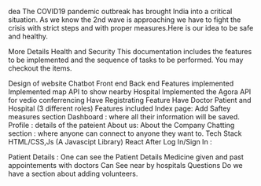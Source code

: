 dea
The COVID19 pandemic outbreak has brought India into a critical situation. As we know the 2nd wave is approaching we have to fight the crisis with strict steps and with proper measures.Here is our idea to be safe and healthy.

More Details
Health and Security This documentation includes the features to be implemented and the sequence of tasks to be performed. You may checkout the items.

 Design of website
 Chatbot
 Front end
 Back end
Features implemented
Implemented map API to show nearby Hospital
Implemented the Agora API for vedio conferrencing
Have Registrating Feature
Have Doctor Patient and Hospital (3 different roles)
Features included
Index page: Add Saftey measures section
Dashboard : where all their information will be saved.
Profile : details of the pateient
About us: About the Company
Chatting section : where anyone can connect to anyone they want to.
Tech Stack
HTML/CSS,Js (A Javascipt Library)
React
After Log In/Sign In :

Patient Details :
One can see the Patient Details
Medicine given and past appointements with doctors
Can See near by hospitals
Questions
Do we have a section about adding volunteers.

